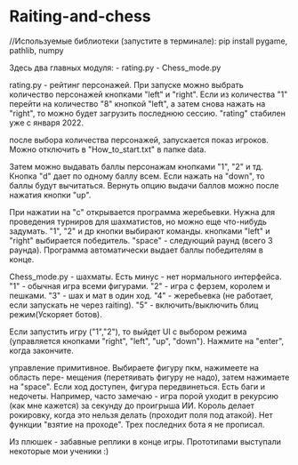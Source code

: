 # Raiting-and-chess

//Используемые библиотеки (запустите в терминале):
pip install pygame, pathlib, numpy

Здесь два главных модуля:
	- rating.py
	- Chess_mode.py

rating.py - рейтинг персонажей. При запуске можно выбрать количество 
персонажей кнопками "left" и "right". Если из количества "1" перейти
на количество "8" кнопкой "left", а затем снова нажать на "right", то
можно будет загрузить последнюю сессию. "rating" стабилен уже 
с января 2022.

после выбора количества персонажей, запускается показ игроков. Можно
отключить в "How_to_start.txt" в папке data.

Затем можно выдавать баллы персонажам кнопками "1", "2" и тд. Кнопка
"d" дает по одному баллу всем. Если нажать на "down", то баллы будут
вычитаться. Вернуть опцию выдачи баллов можно после нажатия кнопки
"up".

При нажатии на "c" открывается программа жеребьевки. Нужна для проведения
турниров для шахматистов, но можно еще что-нибудь задумать. "1", "2" и др
кнопки выбирают команды. кнопками "left" и "right" выбирается победитель.
"space" - следующий раунд (всего 3 раунда). Программа автоматически 
выдает баллы победителям в конце.


Chess_mode.py - шахматы. Есть минус - нет нормального интерфейса. "1" - обычная игра всеми фигурами. "2" - игра
с ферзем, королем и пешками. "3" - шах и мат в один ход. 
"4" - жеребьевка (не работает, если запускать не через raiting).
"5" - включить/выключить блиц режим(Ускоряет ботов).

Если запустить игру ("1","2"), то выйдет UI с выбором режима (управляется
кнопками "right", "left", "up", "down"). Нажмите на "enter", когда
закончите.

управление примитивное. Выбираете фигуру пкм, нажимеете на область пере-
мещения (перетяивать фигуру не надо), затем нажимаете на "space". 
Если ход доступен, фигура передвинеться. Есть баги и недочеты. Например,
часто замечаю - игра порой уходит в рекурсию (как мне кажется) за секунду
до проигрыша ИИ. Король делает рокировку, когда это нельзя делать
(проходит поля под атакой). Нет функции "взятие на проходе". Трех
последних бота я не прописал. 

Из плюшек - забавные реплики в конце игры. Прототипами выступали
некоторые мои ученики :)
